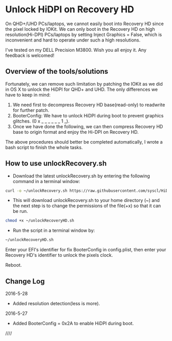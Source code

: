 Unlock HiDPI on Recovery HD
============

On QHD+/UHD PCs/laptops, we cannot easily boot into Recovery HD since the pixel locked by IOKit. We can only boot in the Recovery HD on high resolution(Hi-DPI) PCs/laptops by setting Inject Graphics = False, which is inconvenient and hard to operate under such a high resolutions. 

I've tested on my DELL Precision M3800. Wish you all enjoy it. Any feedback is welcomed! 

Overview of the tools/solutions
----------------

Fortunately, we can remove such limitation by patching the IOKit as we did in OS X to unlock the HiDPI for QHD+ and UHD. The only  differences we have to keep in mind: 
1. We need first to decompress Recovery HD base(read-only) to readwrite for further patch.
2. BooterConfig: We have to unlock HiDPI during boot to prevent graphics glitches. (0 x _ _ _ _ _ _ 1 _).
3. Once we have done the following, we can then compress Recovery HD base to origin format and enjoy the Hi-DPI on Recovery HD.

The above procedures should better be completed automatically, I wrote a bash script to finish the whole tasks. 

How to use unlockRecovery.sh
----------------

- Download the latest unlockRecovery.sh by entering the following command in a terminal window:
``` sh
curl -o ~/unlockRecovery.sh https://raw.githubusercontent.com/syscl/HiDPI-RecoveryHD/master/unlockRecovery.sh
```
- This will download unlockRecovery.sh to your home directory (~) and the next step is to change the permissions of the file(+x) so that it can be run.
```sh
chmod +x ~/unlockRecoveryHD.sh
```
- Run the script in a terminal window by:
``` sh
~/unlockRecoveryHD.sh
```
Enter your EFI's identifier for fix BooterConfig in config.plist, then enter your Recovery HD's identifier to unlock the pixels clock. 

Reboot.

Change Log
----------------

2016-5-28

- Added resolution detection(less is more).

2016-5-27

- Added BooterConfig = 0x2A to enable HiDPI during boot.

////